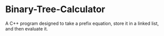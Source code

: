 # Binary-Tree-Calculator
A C++ program designed to take a prefix equation, store it in a linked list, and then evaluate it.
